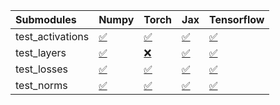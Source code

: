 | Submodules       | Numpy                                                                                                                           | Torch                                                                                                                           | Jax                                                                                                                             | Tensorflow                                                                                                                      |
|:-----------------|:--------------------------------------------------------------------------------------------------------------------------------|:--------------------------------------------------------------------------------------------------------------------------------|:--------------------------------------------------------------------------------------------------------------------------------|:--------------------------------------------------------------------------------------------------------------------------------|
| test_activations | <a href="https://github.com/unifyai/ivy/runs/8028147479?check_suite_focus=true" rel="noopener noreferrer" target="_blank">✅</a> | <a href="https://github.com/unifyai/ivy/runs/8028147721?check_suite_focus=true" rel="noopener noreferrer" target="_blank">✅</a> | <a href="https://github.com/unifyai/ivy/runs/8028147949?check_suite_focus=true" rel="noopener noreferrer" target="_blank">✅</a> | <a href="https://github.com/unifyai/ivy/runs/8028148172?check_suite_focus=true" rel="noopener noreferrer" target="_blank">✅</a> |
| test_layers      | <a href="https://github.com/unifyai/ivy/runs/8028147533?check_suite_focus=true" rel="noopener noreferrer" target="_blank">✅</a> | <a href="https://github.com/unifyai/ivy/runs/8028147786?check_suite_focus=true" rel="noopener noreferrer" target="_blank">❌</a> | <a href="https://github.com/unifyai/ivy/runs/8028147997?check_suite_focus=true" rel="noopener noreferrer" target="_blank">✅</a> | <a href="https://github.com/unifyai/ivy/runs/8028148217?check_suite_focus=true" rel="noopener noreferrer" target="_blank">✅</a> |
| test_losses      | <a href="https://github.com/unifyai/ivy/runs/8028147595?check_suite_focus=true" rel="noopener noreferrer" target="_blank">✅</a> | <a href="https://github.com/unifyai/ivy/runs/8028147843?check_suite_focus=true" rel="noopener noreferrer" target="_blank">✅</a> | <a href="https://github.com/unifyai/ivy/runs/8028148037?check_suite_focus=true" rel="noopener noreferrer" target="_blank">✅</a> | <a href="https://github.com/unifyai/ivy/runs/8028148271?check_suite_focus=true" rel="noopener noreferrer" target="_blank">✅</a> |
| test_norms       | <a href="https://github.com/unifyai/ivy/runs/8028147657?check_suite_focus=true" rel="noopener noreferrer" target="_blank">✅</a> | <a href="https://github.com/unifyai/ivy/runs/8028147894?check_suite_focus=true" rel="noopener noreferrer" target="_blank">✅</a> | <a href="https://github.com/unifyai/ivy/runs/8028148117?check_suite_focus=true" rel="noopener noreferrer" target="_blank">✅</a> | <a href="https://github.com/unifyai/ivy/runs/8028148322?check_suite_focus=true" rel="noopener noreferrer" target="_blank">✅</a> |